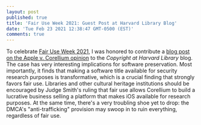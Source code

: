 ```yaml
---
layout: post
published: true
title: 'Fair Use Week 2021: Guest Post at Harvard Library Blog'
date: 'Tue Feb 23 2021 12:38:47 GMT-0500 (EST)'
comments: true
---
```


To celebrate [Fair Use Week 2021](https://www.fairuseweek.org), I was honored to contribute a [blog post on the Apple v. Corellium opinion](http://blogs.harvard.edu/copyrightosc/2021/02/23/fair-use-week-2021-day-two-with-guest-expert-brandon-butler/) to the *Copyright at Harvard Library* blog. The case has very interesting implications for software preservation. Most importantly, it finds that making a software title available for security research purposes is transformative, which is a crucial finding that strongly favors fair use. Libraries and other cultural heritage institutions should be encouraged by Judge Smith's ruling that fair use allows Corellium to build a lucrative business selling a platform that makes iOS available for research purposes. At the same time, there's a very troubling shoe yet to drop: the DMCA's "anti-trafficking" provision may swoop in to ruin everything, regardless of fair use.
